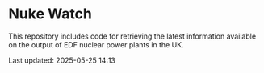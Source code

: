 # Nuke Watch

This repository includes code for retrieving the latest information available on the output of EDF nuclear power plants in the UK.

Last updated: 2025-05-25 14:13